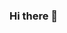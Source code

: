 ### Hi there 👋

<!--

name: Edi Riyanto

on:
  schedule:
    # Runs at 12am IST
    - cron: '30 18 * * *'
  workflow_dispatch:
jobs:
  update-readme:
    name: Update Readme with Metrics
    runs-on: ubuntu-latest
    steps:
      - uses: anmol098/waka-readme-stats@master
        with:
          WAKATIME_API_KEY: ${{ secrets.waka_88638a0e-6a3a-405a-9e36-561795f1b72d }}
          GH_TOKEN: ${{ secrets.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 }}
-->
